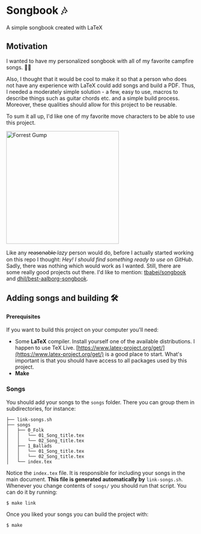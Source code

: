 # Songbook 🎶

A simple songbook created with LaTeX

## Motivation

I wanted to have my personalized songbook with all of my favorite campfire songs. 💁‍♂️

Also, I thought that it would be cool to make it so that a person who does not have any experience
with LaTeX could add songs and build a PDF. Thus, I needed a moderately simple solution - a few,
easy to use, macros to describe things such as guitar chords etc. and a simple build process.
Moreover, these qualities should allow for this project to be reusable.

To sum it all up, I'd like one of my favorite move characters to be able to use this project.

<img
    height="300"
    alt="Forrest Gump"
    src="./docs/assets/forrestgump.gif"
/>

Like any r̵e̵a̵s̵o̵n̵a̵b̵l̵e̵ _lazy_ person would do, before I actually started working on this repo I
thought: _Hey! I should find something ready to use on GitHub_. Sadly, there was nothing which would
work as I wanted. Still, there are some really good projects out there. I'd like to mention:
[tbabej/songbook](https://github.com/tbabej/songbook) and
[dhil/best-aalborg-songbook](https://github.com/dhil/best-aalborg-songbook).

## Adding songs and building 🛠

#### Prerequisites

If you want to build this project on your computer you'll need:

- Some **LaTeX** compiler. Install yourself one of the available distributions. I happen to use TeX
  Live. [https://www.latex-project.org/get/](https://www.latex-project.org/get/) is a good place to
  start. What's important is that you should have access to all packages used by this project.
- **Make**

### Songs

You should add your songs to the `songs` folder. There you can group them in subdirectories, for
instance:

```
├── link-songs.sh
├── songs
│   ├── 0_Folk
│   │   └── 01_Song_title.tex
│   │   └── 02_Song_title.tex
│   ├── 1_Ballads
│   │   └── 01_Song_title.tex
│   │   └── 02_Song_title.tex
│   └── index.tex
```

Notice the `index.tex` file. It is responsible for including your songs in the main document. **This
file is generated automatically by** `link-songs.sh`. Whenever you change contents of `songs/` you
should run that script. You can do it by running:

```
$ make link
```

Once you liked your songs you can build the project with:

```
$ make
```
